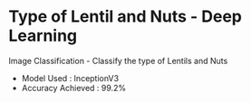 # Type of Lentil and Nuts - Deep Learning

Image Classification - Classify the type of Lentils and Nuts

- Model Used : InceptionV3
- Accuracy Achieved : 99.2%
